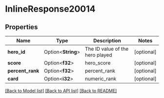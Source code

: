 # InlineResponse20014

## Properties

Name | Type | Description | Notes
------------ | ------------- | ------------- | -------------
**hero_id** | Option<**String**> | The ID value of the hero played | [optional]
**score** | Option<**f32**> | hero_score | [optional]
**percent_rank** | Option<**f32**> | percent_rank | [optional]
**card** | Option<**i32**> | numeric_rank | [optional]

[[Back to Model list]](../README.md#documentation-for-models) [[Back to API list]](../README.md#documentation-for-api-endpoints) [[Back to README]](../README.md)


